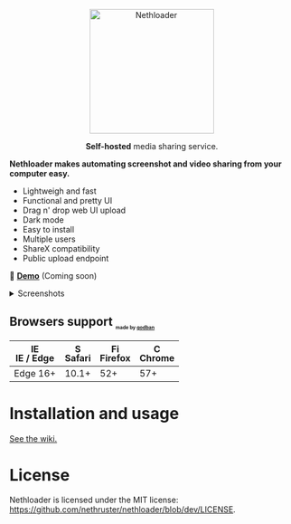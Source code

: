 <p align="center">
<img alt="Nethloader" title="Nethloader" src="https://www.nethruster.com/assets/img/nethloader_alt.svg" width="220">
</p>
<p align="center"><b>Self-hosted</b> media sharing service.</p>

**Nethloader makes automating screenshot and video sharing from your computer easy.**

- Lightweigh and fast
- Functional and pretty UI
- Drag n' drop web UI upload
- Dark mode
- Easy to install
- Multiple users
- ShareX compatibility
- Public upload endpoint

💁 [**Demo**](#) (Coming soon)

<details><summary>Screenshots</summary><p>
    
Public home
<img src="https://i.nth.sh/media/omkhL_HG9E.png" alt="Public home" />
    
Media view
<img src="https://i.nth.sh/media/GCloZrzH8n.png" alt="Media View" />

Upload on web UI
<img src="https://i.nth.sh/media/AG7dLbiWnt.png" alt="Upload on web UI" />
    
User control panel
<img src="https://i.nth.sh/media/q7m4y0~EXw.png" alt="User control panel" />

User settings
<img src="https://i.nth.sh/media/cMQd0qTARB.png" alt="User settings" />

Admin panel
<img src="https://i.nth.sh/media/dsXAEC9~Eg.png" alt="Admin panel" />

Dark mode
<img src="https://i.nth.sh/media/dAlcEoN41c.png" alt="Dark mode" />

</p></details>

## Browsers support <sub style="font-size: .7em"><sup><sub><sub>made by <a href="https://godban.github.io">godban</a></sub></sub></sup></sub>

| [<img src="https://raw.githubusercontent.com/godban/browsers-support-badges/master/src/images/edge.png" alt="IE / Edge" width="16px" height="16px" />](http://godban.github.io/browsers-support-badges/)</br>IE / Edge | [<img src="https://raw.githubusercontent.com/godban/browsers-support-badges/master/src/images/safari.png" alt="Safari" width="16px" height="16px" />](http://godban.github.io/browsers-support-badges/)</br>Safari | [<img src="https://raw.githubusercontent.com/godban/browsers-support-badges/master/src/images/firefox.png" alt="Firefox" width="16px" height="16px" />](http://godban.github.io/browsers-support-badges/)</br>Firefox | [<img src="https://raw.githubusercontent.com/godban/browsers-support-badges/master/src/images/chrome.png" alt="Chrome" width="16px" height="16px" />](http://godban.github.io/browsers-support-badges/)</br>Chrome |
| --------- | --------- | --------- | --------- |
| Edge 16+| 10.1+| 52+| 57+

# Installation and usage
[See the wiki.](https://github.com/nethruster/nethloader/wiki/Installation)
# License
Nethloader is licensed under the MIT license: https://github.com/nethruster/nethloader/blob/dev/LICENSE.
